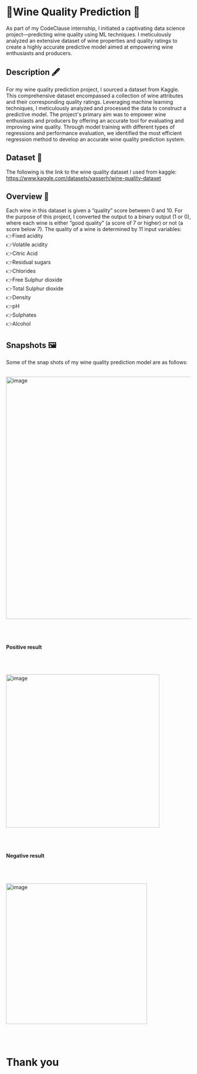 # 🍷Wine Quality Prediction 🍾
As part of my CodeClause internship, I initiated a captivating data science project—predicting wine quality using ML techniques. I meticulously analyzed an extensive dataset of wine properties and quality ratings to create a highly accurate predictive model aimed at empowering wine enthusiasts and producers.

## Description 🖋️

For my wine quality prediction project, I sourced a dataset from Kaggle. This comprehensive dataset encompassed a collection of wine attributes and their corresponding quality ratings. Leveraging machine learning techniques, I meticulously analyzed and processed the data to construct a predictive model. The project's primary aim was to empower wine enthusiasts and producers by offering an accurate tool for evaluating and improving wine quality. Through model training with different types of regressions and performance evaluation, we identified the most efficient regression method to develop an accurate wine quality prediction system.

## Dataset 📓

The following is the link to the wine quality dataset I used from kaggle:
https://www.kaggle.com/datasets/yasserh/wine-quality-dataset

## Overview 📖
Each wine in this dataset is given a “quality” score between 0 and 10. For the purpose of this project, I converted the output to a binary output (1 or 0), where each wine is either “good quality” (a score of 7 or higher) or not (a score below 7). The quality of a wine is determined by 11 input variables: <br>
  👉Fixed acidity<br>
  👉Volatile acidity<br>
  👉Citric Acid<br>
  👉Residual sugars<br>
  👉Chlorides<br>
  👉Free Sulphur dioxide<br>
  👉Total Sulphur dioxide<br>
  👉Density<br>
  👉pH <br>
  👉Sulphates<br>
  👉Alcohol<br>
  
  ## Snapshots 🖼️

Some of the snap shots of my wine quality prediction model are as follows:<br><br>

<img width="661" alt="image" src="https://github.com/jayabindu2004/CodeClauseInternship_WineQualityPrediction/assets/117556640/51b4e751-b9da-4c0d-8b95-476a4086a050">


<br><br>

#### Positive result 

<br><br>


<img width="418" alt="image" src="https://github.com/jayabindu2004/CodeClauseInternship_WineQualityPrediction/assets/117556640/be5028c9-ac45-4b5b-b7bd-0cdf6d83f709">

<br><br>


#### Negative result

<br><br>



<img width="384" alt="image" src="https://github.com/jayabindu2004/CodeClauseInternship_WineQualityPrediction/assets/117556640/c056a746-1d7f-44f2-8e4b-33feb1688e94">



<br><br>


# Thank you





